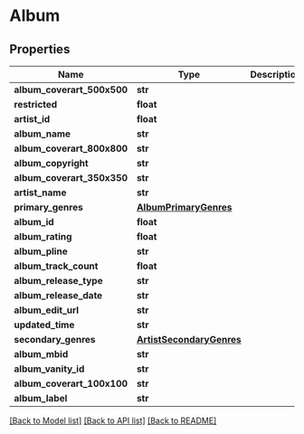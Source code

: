 # Album

## Properties
Name | Type | Description | Notes
------------ | ------------- | ------------- | -------------
**album_coverart_500x500** | **str** |  | [optional] 
**restricted** | **float** |  | [optional] 
**artist_id** | **float** |  | [optional] 
**album_name** | **str** |  | [optional] 
**album_coverart_800x800** | **str** |  | [optional] 
**album_copyright** | **str** |  | [optional] 
**album_coverart_350x350** | **str** |  | [optional] 
**artist_name** | **str** |  | [optional] 
**primary_genres** | [**AlbumPrimaryGenres**](AlbumPrimaryGenres.md) |  | [optional] 
**album_id** | **float** |  | [optional] 
**album_rating** | **float** |  | [optional] 
**album_pline** | **str** |  | [optional] 
**album_track_count** | **float** |  | [optional] 
**album_release_type** | **str** |  | [optional] 
**album_release_date** | **str** |  | [optional] 
**album_edit_url** | **str** |  | [optional] 
**updated_time** | **str** |  | [optional] 
**secondary_genres** | [**ArtistSecondaryGenres**](ArtistSecondaryGenres.md) |  | [optional] 
**album_mbid** | **str** |  | [optional] 
**album_vanity_id** | **str** |  | [optional] 
**album_coverart_100x100** | **str** |  | [optional] 
**album_label** | **str** |  | [optional] 

[[Back to Model list]](../README.md#documentation-for-models) [[Back to API list]](../README.md#documentation-for-api-endpoints) [[Back to README]](../README.md)


